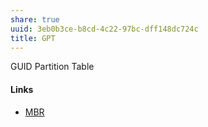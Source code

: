 ```yaml
---
share: true
uuid: 3eb0b3ce-b8cd-4c22-97bc-dff148dc724c
title: GPT
---
```

GUID Partition Table


#### Links

* [MBR](../MBR)